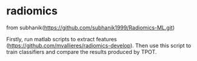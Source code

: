 # radiomics
from subhanik(https://github.com/subhanik1999/Radiomics-ML.git)

Firstly, run matlab scripts to extract features (https://github.com/mvallieres/radiomics-develop).
Then use this script to train classifiers and compare the results produced by TPOT.
